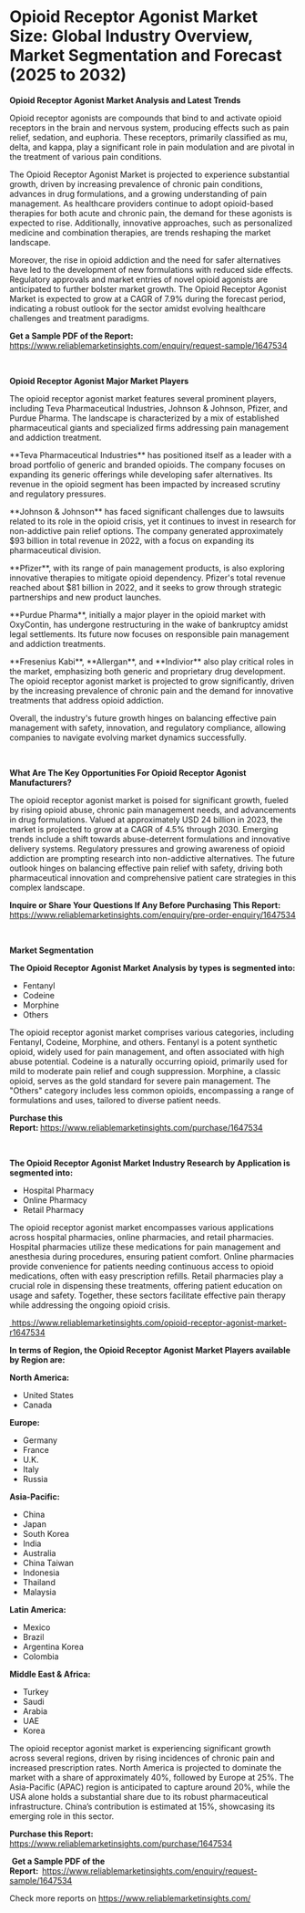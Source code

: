 <p><h1>Opioid Receptor Agonist Market Size: Global Industry Overview, Market Segmentation and Forecast (2025 to 2032)</h1></p><p><strong>Opioid Receptor Agonist Market Analysis and Latest Trends</strong></p>
<p><p>Opioid receptor agonists are compounds that bind to and activate opioid receptors in the brain and nervous system, producing effects such as pain relief, sedation, and euphoria. These receptors, primarily classified as mu, delta, and kappa, play a significant role in pain modulation and are pivotal in the treatment of various pain conditions.</p><p>The Opioid Receptor Agonist Market is projected to experience substantial growth, driven by increasing prevalence of chronic pain conditions, advances in drug formulations, and a growing understanding of pain management. As healthcare providers continue to adopt opioid-based therapies for both acute and chronic pain, the demand for these agonists is expected to rise. Additionally, innovative approaches, such as personalized medicine and combination therapies, are trends reshaping the market landscape.</p><p>Moreover, the rise in opioid addiction and the need for safer alternatives have led to the development of new formulations with reduced side effects. Regulatory approvals and market entries of novel opioid agonists are anticipated to further bolster market growth. The Opioid Receptor Agonist Market is expected to grow at a CAGR of 7.9% during the forecast period, indicating a robust outlook for the sector amidst evolving healthcare challenges and treatment paradigms.</p></p>
<p><strong>Get a Sample PDF of the Report:&nbsp;</strong> <a href="https://www.reliablemarketinsights.com/enquiry/request-sample/1647534?utm_campaign=2182&utm_medium=2&utm_source=Github&utm_content=ia&utm_term=08032025&utm_id=opioid-receptor-agonist">https://www.reliablemarketinsights.com/enquiry/request-sample/1647534</a></p>
<p>&nbsp;</p>
<p><strong>Opioid Receptor Agonist Major Market Players</strong></p>
<p><p>The opioid receptor agonist market features several prominent players, including Teva Pharmaceutical Industries, Johnson & Johnson, Pfizer, and Purdue Pharma. The landscape is characterized by a mix of established pharmaceutical giants and specialized firms addressing pain management and addiction treatment.</p><p>**Teva Pharmaceutical Industries** has positioned itself as a leader with a broad portfolio of generic and branded opioids. The company focuses on expanding its generic offerings while developing safer alternatives. Its revenue in the opioid segment has been impacted by increased scrutiny and regulatory pressures.</p><p>**Johnson & Johnson** has faced significant challenges due to lawsuits related to its role in the opioid crisis, yet it continues to invest in research for non-addictive pain relief options. The company generated approximately $93 billion in total revenue in 2022, with a focus on expanding its pharmaceutical division.</p><p>**Pfizer**, with its range of pain management products, is also exploring innovative therapies to mitigate opioid dependency. Pfizer's total revenue reached about $81 billion in 2022, and it seeks to grow through strategic partnerships and new product launches.</p><p>**Purdue Pharma**, initially a major player in the opioid market with OxyContin, has undergone restructuring in the wake of bankruptcy amidst legal settlements. Its future now focuses on responsible pain management and addiction treatments.</p><p>**Fresenius Kabi**, **Allergan**, and **Indivior** also play critical roles in the market, emphasizing both generic and proprietary drug development. The opioid receptor agonist market is projected to grow significantly, driven by the increasing prevalence of chronic pain and the demand for innovative treatments that address opioid addiction.</p><p>Overall, the industry's future growth hinges on balancing effective pain management with safety, innovation, and regulatory compliance, allowing companies to navigate evolving market dynamics successfully.</p></p>
<p>&nbsp;</p>
<p><strong>What Are The Key Opportunities For Opioid Receptor Agonist Manufacturers?</strong></p>
<p><p>The opioid receptor agonist market is poised for significant growth, fueled by rising opioid abuse, chronic pain management needs, and advancements in drug formulations. Valued at approximately USD 24 billion in 2023, the market is projected to grow at a CAGR of 4.5% through 2030. Emerging trends include a shift towards abuse-deterrent formulations and innovative delivery systems. Regulatory pressures and growing awareness of opioid addiction are prompting research into non-addictive alternatives. The future outlook hinges on balancing effective pain relief with safety, driving both pharmaceutical innovation and comprehensive patient care strategies in this complex landscape.</p></p>
<p><strong>Inquire or Share Your Questions If Any Before Purchasing This Report:</strong> <a href="https://www.reliablemarketinsights.com/enquiry/pre-order-enquiry/1647534?utm_campaign=2182&utm_medium=2&utm_source=Github&utm_content=ia&utm_term=08032025&utm_id=opioid-receptor-agonist">https://www.reliablemarketinsights.com/enquiry/pre-order-enquiry/1647534</a></p>
<p>&nbsp;</p>
<p><strong>Market Segmentation</strong></p>
<p><strong>The Opioid Receptor Agonist Market Analysis by types is segmented into:</strong></p>
<p><ul><li>Fentanyl</li><li>Codeine</li><li>Morphine</li><li>Others</li></ul></p>
<p><p>The opioid receptor agonist market comprises various categories, including Fentanyl, Codeine, Morphine, and others. Fentanyl is a potent synthetic opioid, widely used for pain management, and often associated with high abuse potential. Codeine is a naturally occurring opioid, primarily used for mild to moderate pain relief and cough suppression. Morphine, a classic opioid, serves as the gold standard for severe pain management. The "Others" category includes less common opioids, encompassing a range of formulations and uses, tailored to diverse patient needs.</p></p>
<p><strong>Purchase this Report:&nbsp;</strong><a href="https://www.reliablemarketinsights.com/purchase/1647534?utm_campaign=2182&utm_medium=2&utm_source=Github&utm_content=ia&utm_term=08032025&utm_id=opioid-receptor-agonist">https://www.reliablemarketinsights.com/purchase/1647534</a></p>
<p>&nbsp;</p>
<p><strong>The Opioid Receptor Agonist Market Industry Research by Application is segmented into:</strong></p>
<p><ul><li>Hospital Pharmacy</li><li>Online Pharmacy</li><li>Retail Pharmacy</li></ul></p>
<p><p>The opioid receptor agonist market encompasses various applications across hospital pharmacies, online pharmacies, and retail pharmacies. Hospital pharmacies utilize these medications for pain management and anesthesia during procedures, ensuring patient comfort. Online pharmacies provide convenience for patients needing continuous access to opioid medications, often with easy prescription refills. Retail pharmacies play a crucial role in dispensing these treatments, offering patient education on usage and safety. Together, these sectors facilitate effective pain therapy while addressing the ongoing opioid crisis.</p></p>
<p><a href="https://www.reliablemarketinsights.com/opioid-receptor-agonist-market-r1647534?utm_campaign=2182&utm_medium=2&utm_source=Github&utm_content=ia&utm_term=08032025&utm_id=opioid-receptor-agonist">&nbsp;https://www.reliablemarketinsights.com/opioid-receptor-agonist-market-r1647534</a></p>
<p><strong>In terms of Region, the Opioid Receptor Agonist Market Players available by Region are:</strong></p>
<p>
    <p> <strong> North America: </strong>
        <ul>
            <li>United States</li>
            <li>Canada</li>
        </ul>
        </p> 
    <p> <strong> Europe: </strong>
        <ul>
            <li>Germany</li>
            <li>France</li>
            <li>U.K.</li>
            <li>Italy</li>
            <li>Russia</li>
        </ul>
        </p> 
    <p> <strong> Asia-Pacific: </strong>
        <ul>
            <li>China</li>
            <li>Japan</li>
            <li>South Korea</li>
            <li>India</li>
            <li>Australia</li>
            <li>China Taiwan</li>
            <li>Indonesia</li>
            <li>Thailand</li>
            <li>Malaysia</li>
        </ul>
        </p> 
    <p> <strong> Latin America: </strong>
        <ul>
            <li>Mexico</li>
            <li>Brazil</li>
            <li>Argentina Korea</li>
            <li>Colombia</li>
        </ul>
        </p> 
    <p> <strong> Middle East & Africa: </strong>
        <ul>
            <li>Turkey</li>
            <li>Saudi</li>
            <li>Arabia</li>
            <li>UAE</li>
            <li>Korea</li>
        </ul>
    </p>
    </p>
<p><p>The opioid receptor agonist market is experiencing significant growth across several regions, driven by rising incidences of chronic pain and increased prescription rates. North America is projected to dominate the market with a share of approximately 40%, followed by Europe at 25%. The Asia-Pacific (APAC) region is anticipated to capture around 20%, while the USA alone holds a substantial share due to its robust pharmaceutical infrastructure. China’s contribution is estimated at 15%, showcasing its emerging role in this sector.</p></p>
<p><strong>Purchase this Report: </strong><a href="https://www.reliablemarketinsights.com/purchase/1647534?utm_campaign=2182&utm_medium=2&utm_source=Github&utm_content=ia&utm_term=08032025&utm_id=opioid-receptor-agonist">https://www.reliablemarketinsights.com/purchase/1647534</a></p>
<p>&nbsp;<strong>Get a Sample PDF of the Report:&nbsp;&nbsp;</strong><a href="https://www.reliablemarketinsights.com/enquiry/request-sample/1647534?utm_campaign=2182&utm_medium=2&utm_source=Github&utm_content=ia&utm_term=08032025&utm_id=opioid-receptor-agonist">https://www.reliablemarketinsights.com/enquiry/request-sample/1647534</a></p>
<p><strong></strong></p>
<p>Check more reports on <a href="https://www.reliablemarketinsights.com/?utm_campaign=2182&utm_medium=2&utm_source=Github&utm_content=ia&utm_term=08032025&utm_id=opioid-receptor-agonist">https://www.reliablemarketinsights.com/</a></p>